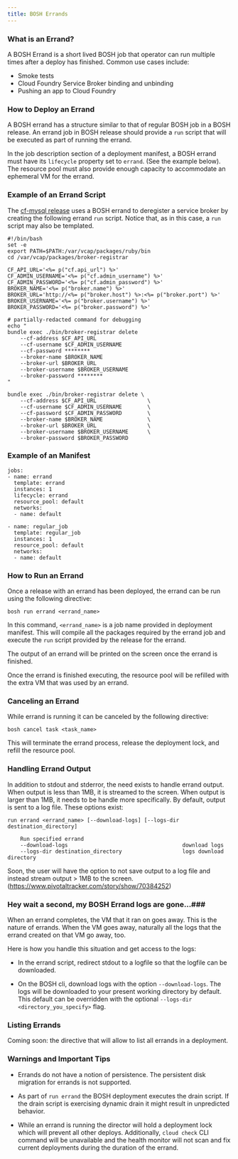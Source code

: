 ```yaml
---
title: BOSH Errands
---
```


### What is an Errand?

A BOSH Errand is a short lived BOSH job that operator can run multiple times after a deploy has finished. Common use cases include:

* Smoke tests
* Cloud Foundry Service Broker binding and unbinding
* Pushing an app to Cloud Foundry

### How to Deploy an Errand

A BOSH errand has a structure similar to that of regular BOSH job in a BOSH release. An errand job in BOSH release should provide a `run` script that will be executed as part of running the errand.

In the job description section of a deployment manifest, a BOSH errand must have its `lifecycle` property set to `errand`. (See the example below). The resource pool must also provide enough capacity to accommodate an ephemeral VM for the errand.

### Example of an Errand Script

The [cf-mysql release](https://github.com/cloudfoundry/cf-mysql-release) uses a BOSH errand to deregister a service broker by creating the following errand `run` script. Notice that, as in this case, a `run` script may also be templated.

```
#!/bin/bash
set -e
export PATH=$PATH:/var/vcap/packages/ruby/bin
cd /var/vcap/packages/broker-registrar

CF_API_URL='<%= p("cf.api_url") %>'
CF_ADMIN_USERNAME='<%= p("cf.admin_username") %>'
CF_ADMIN_PASSWORD='<%= p("cf.admin_password") %>'
BROKER_NAME='<%= p("broker.name") %>'
BROKER_URL='http://<%= p("broker.host") %>:<%= p("broker.port") %>'
BROKER_USERNAME='<%= p("broker.username") %>'
BROKER_PASSWORD='<%= p("broker.password") %>'

# partially-redacted command for debugging
echo "
bundle exec ./bin/broker-registrar delete
    --cf-address $CF_API_URL
    --cf-username $CF_ADMIN_USERNAME
    --cf-password ********
    --broker-name $BROKER_NAME
    --broker-url $BROKER_URL
    --broker-username $BROKER_USERNAME
    --broker-password ********
"

bundle exec ./bin/broker-registrar delete \
    --cf-address $CF_API_URL                \
    --cf-username $CF_ADMIN_USERNAME        \
    --cf-password $CF_ADMIN_PASSWORD        \
    --broker-name $BROKER_NAME              \
    --broker-url $BROKER_URL                \
    --broker-username $BROKER_USERNAME      \
    --broker-password $BROKER_PASSWORD
```

### Example of an Manifest

```
jobs:
- name: errand
  template: errand
  instances: 1
  lifecycle: errand
  resource_pool: default
  networks:
  - name: default

- name: regular_job
  template: regular_job
  instances: 1
  resource_pool: default
  networks:
  - name: default
```

### How to Run an Errand

Once a release with an errand has been deployed, the errand can be run using the following directive:

`bosh run errand <errand_name>`

In this command, `<errand_name>` is a job name provided in deployment manifest. This will compile all the packages required by the errand job and execute the `run` script provided by the release for the errand.

The output of an errand will be printed on the screen once the errand is finished.

Once the errand is finished executing, the resource pool will be refilled with the extra VM that was used by an errand.

### Canceling an Errand

While errand is running it can be canceled by the following directive:

`bosh cancel task <task_name>`

This will terminate the errand process, release the deployment lock, and refill the resource pool.

### Handling Errand Output

In addition to stdout and stderror, the need exists to handle errand output.  When output is less than 1MB, it  is streamed to the screen. When output is larger than 1MB, it needs to be handle more specifically. By default, output is sent to a log file. These options exist:


`run errand <errand_name> [--download-logs] [--logs-dir  destination_directory]`

```
    Run specified errand
    --download-logs                                    download logs
    --logs-dir destination_directory                   logs download directory
```

Soon, the user will have the option to not save output to a log file and instead stream output > 1MB to the screen. (https://www.pivotaltracker.com/story/show/70384252)

### Hey wait a second, my BOSH Errand logs are gone…###

When an errand completes, the VM that it ran on goes away.  This is the nature of errands.  When the VM goes away, naturally all the logs that the errand created on that VM go away, too.

Here is how you handle this situation and get access to the logs:

* In the errand script, redirect stdout to a logfile so that the logfile can be downloaded.

* On the BOSH cli, download logs with the option `--download-logs`. The logs will be downloaded to your present working directory by default. This default can be overridden with the optional `--logs-dir <directory_you_specify>` flag.

### Listing Errands

Coming soon: the directive that will allow to list all errands in a deployment.

### Warnings and Important Tips

* Errands do not have a notion of persistence. The persistent disk migration for errands is not supported.

* As part of `run errand` the BOSH deployment executes the drain script. If the drain script is exercising dynamic drain it might result in unpredicted behavior.

* While an errand is running the director will hold a deployment lock which will prevent all other deploys. Additionally, `cloud check` CLI command will be unavailable and the health monitor will not scan and fix current deployments during the duration of the errand.

